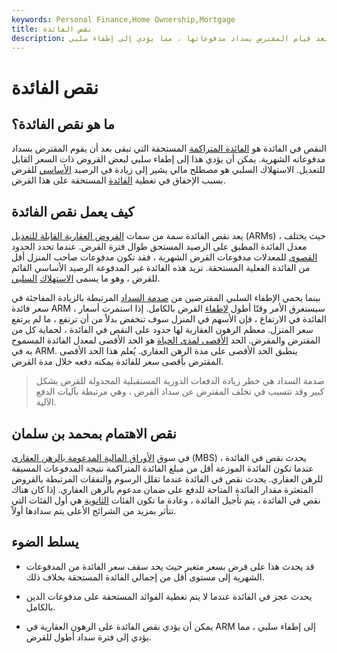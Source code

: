 ```yaml
---
keywords: Personal Finance,Home Ownership,Mortgage
title: نقص الفائدة
description: نقص الفائدة هو مقدار الفائدة الشهرية التي تظل مستحقة بعد قيام المقترض بسداد مدفوعاتها ، مما يؤدي إلى إطفاء سلبي.
---
```


# نقص الفائدة
## ما هو نقص الفائدة؟

النقص في الفائدة هو [الفائدة المتراكمة](/accruedinterest) المستحقة التي تبقى بعد أن يقوم المقترض بسداد مدفوعاته الشهرية. يمكن أن يؤدي هذا إلى إطفاء سلبي لبعض القروض ذات السعر القابل للتعديل. الاستهلاك السلبي هو مصطلح مالي يشير إلى زيادة في الرصيد [الأساسي](/principal) للقرض بسبب الإخفاق في تغطية [الفائدة](/interest) المستحقة على هذا القرض.

## كيف يعمل نقص الفائدة

يعد نقص الفائدة سمة من سمات [القروض العقارية القابلة للتعديل](/arm) (ARMs) ، حيث يختلف معدل الفائدة المطبق على الرصيد المستحق طوال فترة القرض. عندما تحدد الحدود [القصوى](/cap) للمعدلات مدفوعات القرض الشهرية ، فقد تكون مدفوعات صاحب المنزل أقل من الفائدة الفعلية المستحقة. تزيد هذه الفائدة غير المدفوعة الرصيد الأساسي القائم للقرض ، وهو ما يسمى [الاستهلاك](/negativeamortization) [السلبي](/negativeamortization).

بينما يحمي الإطفاء السلبي المقترضين من [صدمة السداد](/paymentshock) المرتبطة بالزيادة المفاجئة في سعر فائدة ARM ، سيستغرق الأمر وقتًا أطول [لإطفاء](/amortization) القرض بالكامل. إذا استمرت أسعار الفائدة في الارتفاع ، فإن الأسهم في المنزل سوف تنخفض بدلاً من أن ترتفع ، ما لم يرتفع سعر المنزل. معظم الرهون العقارية لها حدود على النقص في الفائدة ، لحماية كل من المقترض والمقرض. الحد [الأقصى لمدى الحياة](/lifetimecap) هو الحد الأقصى لمعدل الفائدة المسموح به في ARM. ينطبق الحد الأقصى على مدة الرهن العقاري. يُعلم هذا الحد الأقصى المقترض بأقصى سعر للفائدة يمكنه دفعه خلال مدة القرض.

> صدمة السداد هي خطر زيادة الدفعات الدورية المستقبلية المجدولة للقرض بشكل كبير وقد تتسبب في تخلف المقترض عن سداد القرض ، وهي مرتبطة بآليات الدفع الآلية.

>

## نقص الاهتمام بمحمد بن سلمان

في سوق [الأوراق المالية المدعومة بالرهن العقاري](/mbs) (MBS) ، يحدث نقص في الفائدة عندما تكون الفائدة الموزعة أقل من مبلغ الفائدة المتراكمة نتيجة المدفوعات المسبقة للرهن العقاري. يحدث نقص في الفائدة عندما تقلل الرسوم والنفقات المرتبطة بالقروض المتعثرة مقدار الفائدة المتاحة للدفع على ضمان مدعوم بالرهن العقاري. إذا كان هناك نقص في الفائدة ، يتم تأجيل الفائدة ، وعادة ما تكون الفئات [الثانوية](/subordinateddebt) هي أول الفئات التي تتأثر بمزيد من الشرائح الأعلى يتم سدادها أولاً.

## يسلط الضوء

- قد يحدث هذا على قرض بسعر متغير حيث يحد سقف سعر الفائدة من المدفوعات الشهرية إلى مستوى أقل من إجمالي الفائدة المستحقة بخلاف ذلك.

- يحدث عجز في الفائدة عندما لا يتم تغطية الفوائد المستحقة على مدفوعات الدين بالكامل.

- يمكن أن يؤدي نقص الفائدة على الرهون العقارية في ARM إلى إطفاء سلبي ، مما يؤدي إلى فترة سداد أطول للقرض.

